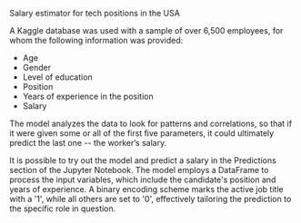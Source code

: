 Salary estimator for tech positions in the USA

A Kaggle database was used with a sample of over 6,500 employees, for whom the following information was provided:
-	Age
-	Gender
-	Level of education
-	Position
-	Years of experience in the position
-	Salary

The model analyzes the data to look for patterns and correlations, so that if it were given some or all of the first five parameters, it could ultimately predict the last one -- the worker’s salary. 

It is possible to try out the model and predict a salary in the Predictions section of the Jupyter Notebook.
The model employs a DataFrame to process the input variables, which include the candidate's position and years of experience. 
A binary encoding scheme marks the active job title with a '1', while all others are set to '0', effectively tailoring the prediction to the specific role in question.
